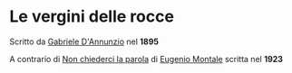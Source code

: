 # Le vergini delle rocce
Scritto da [Gabriele D'Annunzio](../autori/Gabriele%20D'Annunzio.md) nel **1895**

A contrario di [Non chiederci la parola](Non%20chiederci%20la%20parola.md) di [Eugenio Montale](../autori/Eugenio%20Montale.md) scritta nel **1923** 
